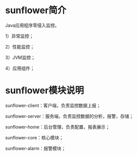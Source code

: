 # sunflower简介

Java应用程序零侵入监控。

1）异常监控；

2）性能监控；

3）JVM监控；

4）应用组件；

# sunflower模块说明

sunflower-client：客户端，负责监控数据上报；

sunflower-server：服务端，负责监控数据的分析，报警，存储；

sunflower-home：后台管理，负责配置，报表展示；

sunflower-core：核心模块；

sunflower-alarm：报警模块；

